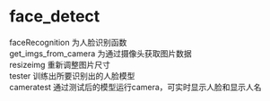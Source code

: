 # face_detect
faceRecognition 为人脸识别函数  
get_imgs_from_camera 为通过摄像头获取图片数据  
resizeimg 重新调整图片尺寸  
tester 训练出所要识别出的人脸模型  
cameratest 通过测试后的模型运行camera，可实时显示人脸和显示人名  
